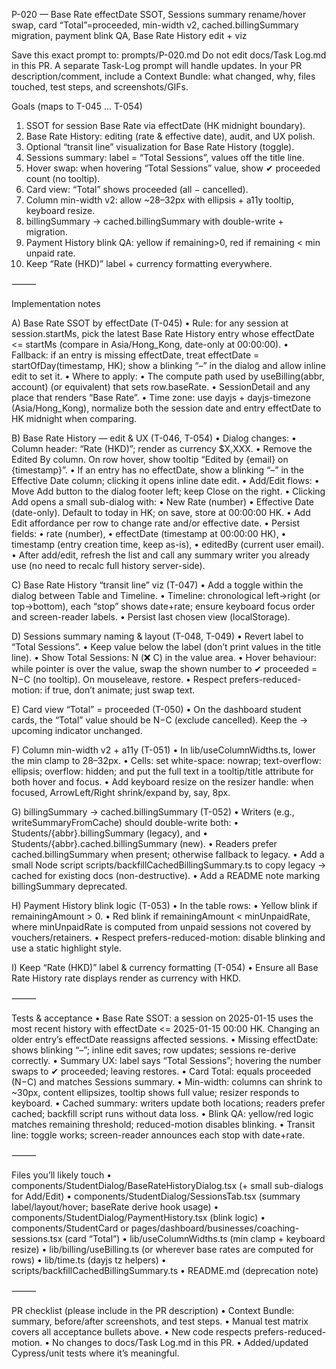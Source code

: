 P-020 — Base Rate effectDate SSOT, Sessions summary rename/hover swap, card “Total”=proceeded, min-width v2, cached.billingSummary migration, payment blink QA, Base Rate History edit + viz

Save this exact prompt to: prompts/P-020.md
Do not edit docs/Task Log.md in this PR. A separate Task-Log prompt will handle updates.
In your PR description/comment, include a Context Bundle: what changed, why, files touched, test steps, and screenshots/GIFs.

Goals (maps to T-045 … T-054)
1. SSOT for session Base Rate via effectDate (HK midnight boundary).
2. Base Rate History: editing (rate & effective date), audit, and UX polish.
3. Optional “transit line” visualization for Base Rate History (toggle).
4. Sessions summary: label = “Total Sessions”, values off the title line.
5. Hover swap: when hovering “Total Sessions” value, show ✔︎ proceeded count (no tooltip).
6. Card view: “Total” shows proceeded (all − cancelled).
7. Column min-width v2: allow ~28–32px with ellipsis + a11y tooltip, keyboard resize.
8. billingSummary → cached.billingSummary with double-write + migration.
9. Payment History blink QA: yellow if remaining>0, red if remaining < min unpaid rate.
10. Keep “Rate (HKD)” label + currency formatting everywhere.

⸻

Implementation notes

A) Base Rate SSOT by effectDate (T-045)
• Rule: for any session at session.startMs, pick the latest Base Rate History entry whose effectDate <= startMs (compare in Asia/Hong_Kong, date-only at 00:00:00).
• Fallback: if an entry is missing effectDate, treat effectDate = startOfDay(timestamp, HK); show a blinking “–” in the dialog and allow inline edit to set it.
• Where to apply:
• The compute path used by useBilling(abbr, account) (or equivalent) that sets row.baseRate.
• SessionDetail and any place that renders “Base Rate”.
• Time zone: use dayjs + dayjs-timezone (Asia/Hong_Kong), normalize both the session date and entry effectDate to HK midnight when comparing.

B) Base Rate History — edit & UX (T-046, T-054)
• Dialog changes:
• Column header: “Rate (HKD)”; render as currency $X,XXX.
• Remove the Edited By column. On row hover, show tooltip “Edited by {email} on {timestamp}”.
• If an entry has no effectDate, show a blinking “–” in the Effective Date column; clicking it opens inline date edit.
• Add/Edit flows:
• Move Add button to the dialog footer left; keep Close on the right.
• Clicking Add opens a small sub-dialog with:
• New Rate (number)
• Effective Date (date-only). Default to today in HK; on save, store at 00:00:00 HK.
• Add Edit affordance per row to change rate and/or effective date.
• Persist fields:
• rate (number),
• effectDate (timestamp at 00:00:00 HK),
• timestamp (entry creation time, keep as-is),
• editedBy (current user email).
• After add/edit, refresh the list and call any summary writer you already use (no need to recalc full history server-side).

C) Base Rate History “transit line” viz (T-047)
• Add a toggle within the dialog between Table and Timeline.
• Timeline: chronological left→right (or top→bottom), each “stop” shows date+rate; ensure keyboard focus order and screen-reader labels.
• Persist last chosen view (localStorage).

D) Sessions summary naming & layout (T-048, T-049)
• Revert label to “Total Sessions”.
• Keep value below the label (don’t print values in the title line).
• Show Total Sessions: N (❌ C) in the value area.
• Hover behaviour: while pointer is over the value, swap the shown number to ✔︎ proceeded = N−C (no tooltip). On mouseleave, restore.
• Respect prefers-reduced-motion: if true, don’t animate; just swap text.

E) Card view “Total” = proceeded (T-050)
• On the dashboard student cards, the “Total” value should be N−C (exclude cancelled). Keep the → upcoming indicator unchanged.

F) Column min-width v2 + a11y (T-051)
• In lib/useColumnWidths.ts, lower the min clamp to 28–32px.
• Cells: set white-space: nowrap; text-overflow: ellipsis; overflow: hidden; and put the full text in a tooltip/title attribute for both hover and focus.
• Add keyboard resize on the resizer handle: when focused, ArrowLeft/Right shrink/expand by, say, 8px.

G) billingSummary → cached.billingSummary (T-052)
• Writers (e.g., writeSummaryFromCache) should double-write both:
• Students/{abbr}.billingSummary (legacy), and
• Students/{abbr}.cached.billingSummary (new).
• Readers prefer cached.billingSummary when present; otherwise fallback to legacy.
• Add a small Node script scripts/backfillCachedBillingSummary.ts to copy legacy → cached for existing docs (non-destructive).
• Add a README note marking billingSummary deprecated.

H) Payment History blink logic (T-053)
• In the table rows:
• Yellow blink if remainingAmount > 0.
• Red blink if remainingAmount < minUnpaidRate, where minUnpaidRate is computed from unpaid sessions not covered by vouchers/retainers.
• Respect prefers-reduced-motion: disable blinking and use a static highlight style.

I) Keep “Rate (HKD)” label & currency formatting (T-054)
• Ensure all Base Rate History rate displays render as currency with HKD.

⸻

Tests & acceptance
• Base Rate SSOT: a session on 2025-01-15 uses the most recent history with effectDate <= 2025-01-15 00:00 HK. Changing an older entry’s effectDate reassigns affected sessions.
• Missing effectDate: shows blinking “–”; inline edit saves; row updates; sessions re-derive correctly.
• Summary UX: label says “Total Sessions”; hovering the number swaps to ✔︎ proceeded; leaving restores.
• Card Total: equals proceeded (N−C) and matches Sessions summary.
• Min-width: columns can shrink to ~30px, content ellipsizes, tooltip shows full value; resizer responds to keyboard.
• Cached summary: writers update both locations; readers prefer cached; backfill script runs without data loss.
• Blink QA: yellow/red logic matches remaining threshold; reduced-motion disables blinking.
• Transit line: toggle works; screen-reader announces each stop with date+rate.

⸻

Files you’ll likely touch
• components/StudentDialog/BaseRateHistoryDialog.tsx (+ small sub-dialogs for Add/Edit)
• components/StudentDialog/SessionsTab.tsx (summary label/layout/hover; baseRate derive hook usage)
• components/StudentDialog/PaymentHistory.tsx (blink logic)
• components/StudentCard or pages/dashboard/businesses/coaching-sessions.tsx (card “Total”)
• lib/useColumnWidths.ts (min clamp + keyboard resize)
• lib/billing/useBilling.ts (or wherever base rates are computed for rows)
• lib/time.ts (dayjs tz helpers)
• scripts/backfillCachedBillingSummary.ts
• README.md (deprecation note)

⸻

PR checklist (please include in the PR description)
• Context Bundle: summary, before/after screenshots, and test steps.
• Manual test matrix covers all acceptance bullets above.
• New code respects prefers-reduced-motion.
• No changes to docs/Task Log.md in this PR.
• Added/updated Cypress/unit tests where it’s meaningful.
